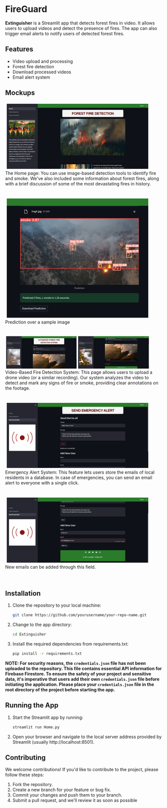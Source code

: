 # FireGuard

**Extinguisher** is a Streamlit app that detects forest fires in video. It allows users to upload videos and detect the presence of fires. The app can also trigger email alerts to notify users of detected forest fires.

## Features
- Video upload and processing
- Forest fire detection
- Download processed videos
- Email alert system

## Mockups
<div style="display: flex; flex-direction: row; overflow-x: scroll; align-item: center;">
    <img src="./previews/preview_1.png" style="width: 90%; margin: 1%;">
</div>
The Home page: You can use image-based detection tools to identify fire and smoke. We've also included some information about forest fires, along with a brief discussion of some of the most devastating fires in history.



<br>
<br>
<br>

<div style="display: flex; flex-direction: row; overflow-x: scroll; align-item: center;">
    <img src="./previews/preview_2.png" style="width: 90%; margin: 1%;">
</div>
Prediction over a sample image

<br>
<br>
<br>

<div style="display: flex; flex-direction: row; overflow-x: scroll; align-item: center;">
    <img src="./previews/preview_3.png" style="width: 45%; padding: 0.5%;">
    <img src="./previews/preview_6.png" style="width: 45%; padding: 0.5%;">
</div>
Video-Based Fire Detection System: This page allows users to upload a drone video (or a similar recording). Our system analyzes the video to detect and mark any signs of fire or smoke, providing clear annotations on the footage.
<br>
<br>
<br>

<div style="display: flex; flex-direction: row; overflow-x: scroll; align-item: center;">
    <img src="./previews/preview_4.png" style="width: 90%; margin: 1%;">
</div>
Emergency Alert System: This feature lets users store the emails of local residents in a database. In case of emergencies, you can send an email alert to everyone with a single click.
<br>
<br>
<br>

<div style="display: flex; flex-direction: row; overflow-x: scroll; align-item: center;">
    <img src="./previews/preview_5.png" style="width: 90%; margin: 1%;">
</div>
New emails can be added through this field.

<br>
<br>
<br>




## Installation
1. Clone the repository to your local machine:
   ```bash
   git clone https://github.com/yourusername/your-repo-name.git
   ```
2. Change to the app directory:
   ```bash
   cd Extinguisher
   ```
3. Install the required dependencies from requirements.txt:
     ```bash
     pip install -r requirements.txt
    ```
**NOTE: For security reasons, the `credentials.json` file has not been uploaded to the repository. This file contains essential API information for Firebase Firestore. To ensure the safety of your project and sensitive data, it's imperative that users add their own `credentials.json` file before initiating the application. Please place your `credentials.json` file in the root directory of the project before starting the app.**
## Running the App
1. Start the Streamlit app by running:
   ```bash
   streamlit run Home.py
   ```
2. Open your browser and navigate to the local server address provided by Streamlit (usually http://localhost:8501).

## Contributing
We welcome contributions! If you'd like to contribute to the project, please follow these steps:
1. Fork the repository.
2. Create a new branch for your feature or bug fix.
3. Commit your changes and push them to your branch.
4. Submit a pull request, and we'll review it as soon as possible
